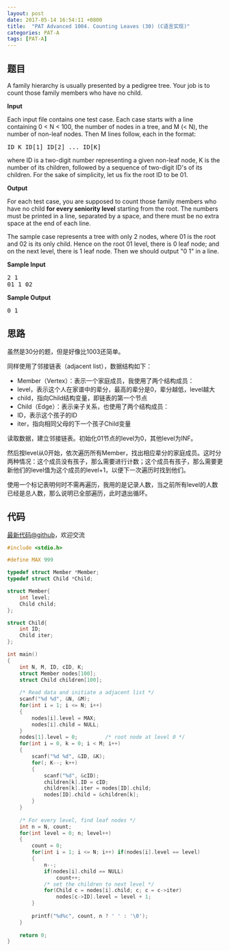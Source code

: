 ```yaml
---
layout: post
date: 2017-05-14 16:54:11 +0800
title:  "PAT Advanced 1004. Counting Leaves (30) (C语言实现)"
categories: PAT-A
tags: [PAT-A]
---
```


## 题目

<div id="problemContent">
  A family hierarchy is usually presented by a pedigree tree.  Your job is to count those family members who have no child.<p>
<p><b>Input</b></p>
<p>Each input file contains one test case. Each case starts with a line containing 0 &lt; N &lt; 100, the number of nodes in a tree, and M (&lt; N), the number of non-leaf nodes.  Then M lines follow, each in the format:</p>
<pre>
ID K ID[1] ID[2] ... ID[K]
</pre>
where ID is a two-digit number representing a given non-leaf node, K is the number of its children, followed by a sequence of two-digit ID's of its children.  For the sake of simplicity, let us fix the root ID to be 01.</p>
<p><b>Output</b></p>
<p>For each test case, you are supposed to count those family members who have no child <b>for every seniority level</b> starting from the root.  The numbers must be printed in a line, separated by a space, and there must be no extra space at the end of each line.</p>
<p>The sample case represents a tree with only 2 nodes, where 01 is the root and 02 is its only child.  Hence on the root 01 level, there is 0 leaf node; and on the next level, there is 1 leaf node.  Then we should output "0 1" in a line.</p>
<b>Sample Input</b><pre>
2 1
01 1 02
</pre>
<b>Sample Output</b><pre>
0 1
</pre>
</div>

## 思路

虽然是30分的题，但是好像比1003还简单。

同样使用了邻接链表（adjacent list），数据结构如下：
- Member（Vertex）：表示一个家庭成员，我使用了两个结构成员：
 - level，表示这个人在家谱中的辈分，最高的辈分是0，辈分越低，level越大
 - child，指向Child结构变量，即链表的第一个节点
- Child（Edge）：表示亲子关系，也使用了两个结构成员：
 - ID，表示这个孩子的ID
 - iter，指向相同父母的下一个孩子Child变量

读取数据，建立邻接链表。初始化01节点的level为0，其他level为INF。

然后按level从0开始，依次遍历所有Member，找出相应辈分的家庭成员。这时分两种情况：这个成员没有孩子，那么需要进行计数；这个成员有孩子，那么需要更新他们的level值为这个成员的level+1，以便下一次遍历时找到他们。

使用一个标记表明何时不需再遍历，我用的是记录人数，当之前所有level的人数已经是总人数，那么说明已全部遍历，此时退出循环。

## 代码

[最新代码@github](https://github.com/OliverLew/PAT/blob/master/PATAdvanced/1004.c)，欢迎交流
```c
#include <stdio.h>

#define MAX 999

typedef struct Member *Member;
typedef struct Child *Child;

struct Member{
    int level;
    Child child;
};

struct Child{
    int ID;
    Child iter;
};

int main()
{
    int N, M, ID, cID, K;
    struct Member nodes[100];
    struct Child children[100];
    
    /* Read data and initiate a adjacent list */
    scanf("%d %d", &N, &M);
    for(int i = 1; i <= N; i++)
    {
        nodes[i].level = MAX;
        nodes[i].child = NULL;
    }
    nodes[1].level = 0;         /* root node at level 0 */
    for(int i = 0, k = 0; i < M; i++)
    {
        scanf("%d %d", &ID, &K);
        for(; K--; k++)
        {
            scanf("%d", &cID);
            children[k].ID = cID;
            children[k].iter = nodes[ID].child;
            nodes[ID].child = &children[k];
        }
    }
    
    /* For every level, find leaf nodes */
    int n = N, count;
    for(int level = 0; n; level++)
    {
        count = 0;
        for(int i = 1; i <= N; i++) if(nodes[i].level == level)
        {
            n--;
            if(nodes[i].child == NULL)
                count++;
            /* set the children to next level */
            for(Child c = nodes[i].child; c; c = c->iter)
                nodes[c->ID].level = level + 1;
        }
        
        printf("%d%c", count, n ? ' ' : '\0');
    }
    
    return 0;
}

```